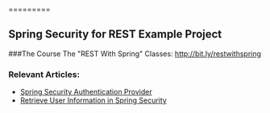 =========

## Spring Security for REST Example Project

###The Course
The "REST With Spring" Classes: http://bit.ly/restwithspring

### Relevant Articles: 
- [Spring Security Authentication Provider](http://www.baeldung.com/spring-security-authentication-provider)
- [Retrieve User Information in Spring Security](http://www.baeldung.com/get-user-in-spring-security)
